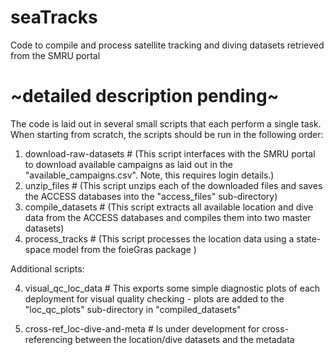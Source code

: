 # seaTracks
Code to compile and process satellite tracking and diving datasets retrieved from the SMRU portal

# ~detailed description pending~
  
The code is laid out in several small scripts that each perform a single task. When starting from scratch, the scripts should be run in the following order:
  1. download-raw-datasets # (This script interfaces with the SMRU portal to download available campaigns as laid out in the "available_campaigns.csv". Note, this requires login details.)
  2. unzip_files # (This script unzips each of the downloaded files and saves the ACCESS databases into the "access_files" sub-directory)
  3. compile_datasets # (This script extracts all available location and dive data from the ACCESS databases and compiles them into two master datasets)
  4. process_tracks # (This script processes the location data using a state-space model from the foieGras package )
  
Additional scripts:
  
  4. visual_qc_loc_data # This exports some simple diagnostic plots of each deployment for visual quality checking - plots are added to the "loc_qc_plots" sub-directory in "compiled_datasets"
  
  5. cross-ref_loc-dive-and-meta # Is under development for cross-referencing between the location/dive datasets and the metadata
